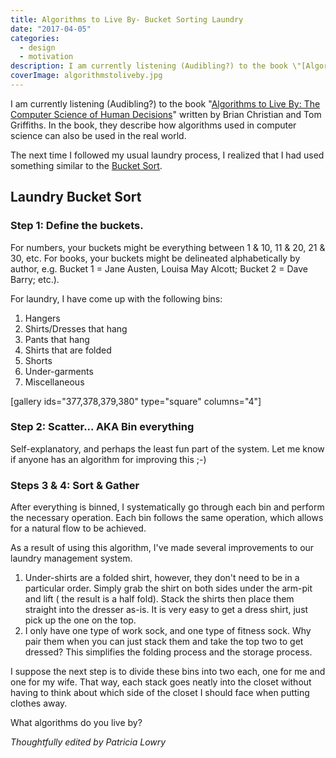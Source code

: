 ```yaml
---
title: Algorithms to Live By- Bucket Sorting Laundry
date: "2017-04-05"
categories: 
  - design
  - motivation
description: I am currently listening (Audibling?) to the book \"[Algorithms to Live By-The Computer Science of Human Decisions](https://www.amazon.com/Algorithms-Live-Computer-Science-Decisions-ebook/dp/B015CKNWJI/ref=tmm_kin_swatch_0?_encoding=UTF8&qid=&sr=)\" written by Brian Christian and Tom Griffiths. In the book, they describe how algorithms used in computer science can also be used in the real world.
coverImage: algorithmstoliveby.jpg
---
```


I am currently listening (Audibling?) to the book "[Algorithms to Live By: The Computer Science of Human Decisions](https://www.amazon.com/Algorithms-Live-Computer-Science-Decisions-ebook/dp/B015CKNWJI/ref=tmm_kin_swatch_0?_encoding=UTF8&qid=&sr=)" written by Brian Christian and Tom Griffiths. In the book, they describe how algorithms used in computer science can also be used in the real world.

The next time I followed my usual laundry process, I realized that I had used something similar to the [Bucket Sort](https://en.wikipedia.org/wiki/Bucket_sort).

## Laundry Bucket Sort

### Step 1: Define the buckets.

For numbers, your buckets might be everything between 1 & 10, 11 & 20, 21 & 30, etc. For books, your buckets might be delineated alphabetically by author, e.g. Bucket 1 = Jane Austen, Louisa May Alcott; Bucket 2 = Dave Barry; etc.).

For laundry, I have come up with the following bins:

1. Hangers
2. Shirts/Dresses that hang
3. Pants that hang
4. Shirts that are folded
5. Shorts
6. Under-garments
7. Miscellaneous

\[gallery ids="377,378,379,380" type="square" columns="4"\]

### Step 2: Scatter... AKA Bin everything

Self-explanatory, and perhaps the least fun part of the system. Let me know if anyone has an algorithm for improving this ;-)

### Steps 3 & 4: Sort & Gather

After everything is binned, I systematically go through each bin and perform the necessary operation. Each bin follows the same operation, which allows for a natural flow to be achieved.

As a result of using this algorithm, I've made several improvements to our laundry management system.

1. Under-shirts are a folded shirt, however, they don't need to be in a particular order. Simply grab the shirt on both sides under the arm-pit and lift ( the result is a half fold). Stack the shirts then place them straight into the dresser as-is. It is very easy to get a dress shirt, just pick up the one on the top.
2. I only have one type of work sock, and one type of fitness sock. Why pair them when you can just stack them and take the top two to get dressed? This simplifies the folding process and the storage process.

I suppose the next step is to divide these bins into two each, one for me and one for my wife. That way, each stack goes neatly into the closet without having to think about which side of the closet I should face when putting clothes away.

What algorithms do you live by?

_Thoughtfully edited by Patricia Lowry_
